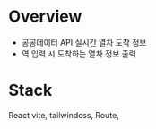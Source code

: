 # Overview
- 공공데이터 API 실시간 열차 도착 정보
- 역 입력 시 도착하는 열차 정보 출력

# Stack
React vite, tailwindcss, Route, 
